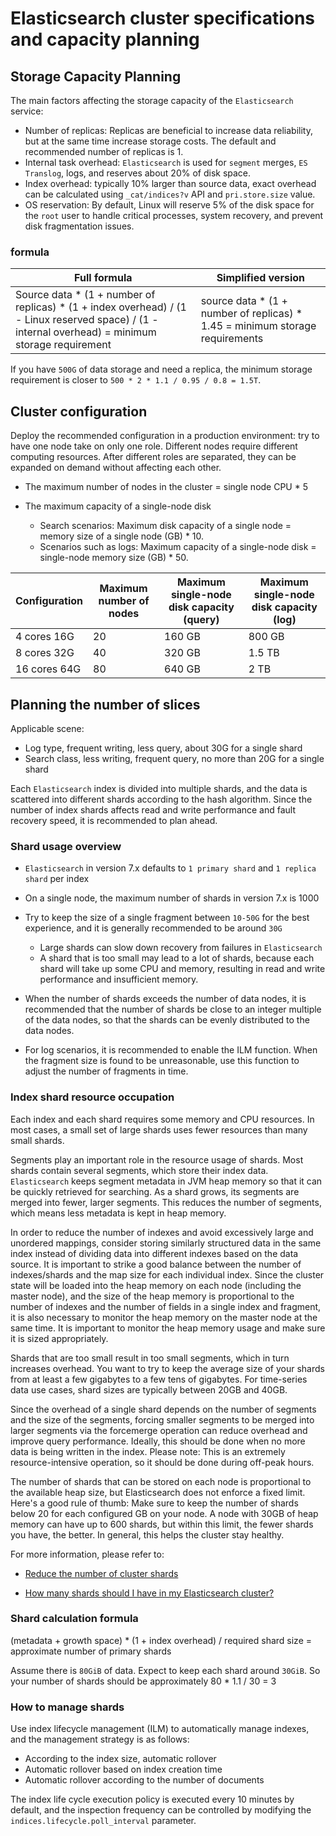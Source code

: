 # Elasticsearch cluster specifications and capacity planning

## Storage Capacity Planning

The main factors affecting the storage capacity of the `Elasticsearch` service:

- Number of replicas: Replicas are beneficial to increase data reliability, but at the same time increase storage costs. The default and recommended number of replicas is 1.
- Internal task overhead: `Elasticsearch` is used for `segment` merges, `ES Translog`, logs, and reserves about 20% of disk space.
- Index overhead: typically 10% larger than source data, exact overhead can be calculated using `_cat/indices?v` API and `pri.store.size` value.
- OS reservation: By default, Linux will reserve 5% of the disk space for the `root` user to handle critical processes, system recovery, and prevent disk fragmentation issues.

### formula

Full formula | Simplified version
---|---
Source data * (1 + number of replicas) * (1 + index overhead) / (1 - Linux reserved space) / (1 - internal overhead) = minimum storage requirement | source data * (1 + number of replicas) * 1.45 = minimum storage requirements

If you have `500G` of data storage and need a replica, the minimum storage requirement is closer to `500 * 2 * 1.1 / 0.95 / 0.8 = 1.5T`.

## Cluster configuration

Deploy the recommended configuration in a production environment: try to have one node take on only one role. Different nodes require different computing resources. After different roles are separated, they can be expanded on demand without affecting each other.

- The maximum number of nodes in the cluster = single node CPU * 5
- The maximum capacity of a single-node disk

     - Search scenarios: Maximum disk capacity of a single node = memory size of a single node (GB) * 10.
     - Scenarios such as logs: Maximum capacity of a single-node disk = single-node memory size (GB) * 50.

Configuration | Maximum number of nodes | Maximum single-node disk capacity (query) | Maximum single-node disk capacity (log)
---|---|--|--
4 cores 16G | 20 | 160 GB | 800 GB
8 cores 32G | 40 | 320 GB | 1.5 TB
16 cores 64G | 80 | 640 GB | 2 TB

## Planning the number of slices

Applicable scene:

- Log type, frequent writing, less query, about 30G for a single shard
- Search class, less writing, frequent query, no more than 20G for a single shard

Each `Elasticsearch` index is divided into multiple shards, and the data is scattered into different shards according to the hash algorithm. Since the number of index shards affects read and write performance and fault recovery speed, it is recommended to plan ahead.

### Shard usage overview

- `Elasticsearch` in version 7.x defaults to `1 primary shard` and `1 replica shard` per index
- On a single node, the maximum number of shards in version 7.x is 1000
- Try to keep the size of a single fragment between `10-50G` for the best experience, and it is generally recommended to be around `30G`

     - Large shards can slow down recovery from failures in `Elasticsearch`
     - A shard that is too small may lead to a lot of shards, because each shard will take up some CPU and memory, resulting in read and write performance and insufficient memory.
  
- When the number of shards exceeds the number of data nodes, it is recommended that the number of shards be close to an integer multiple of the data nodes, so that the shards can be evenly distributed to the data nodes.
- For log scenarios, it is recommended to enable the ILM function. When the fragment size is found to be unreasonable, use this function to adjust the number of fragments in time.

### Index shard resource occupation

Each index and each shard requires some memory and CPU resources. In most cases, a small set of large shards uses fewer resources than many small shards.

Segments play an important role in the resource usage of shards. Most shards contain several segments, which store their index data.
`Elasticsearch` keeps segment metadata in JVM heap memory so that it can be quickly retrieved for searching.
As a shard grows, its segments are merged into fewer, larger segments. This reduces the number of segments, which means less metadata is kept in heap memory.

In order to reduce the number of indexes and avoid excessively large and unordered mappings, consider storing similarly structured data in the same index instead of dividing data into different indexes based on the data source.
It is important to strike a good balance between the number of indexes/shards and the map size for each individual index.
Since the cluster state will be loaded into the heap memory on each node (including the master node), and the size of the heap memory is proportional to the number of indexes and the number of fields in a single index and fragment, it is also necessary to monitor the heap memory on the master node at the same time. It is important to monitor the heap memory usage and make sure it is sized appropriately.

Shards that are too small result in too small segments, which in turn increases overhead. You want to try to keep the average size of your shards from at least a few gigabytes to a few tens of gigabytes.
For time-series data use cases, shard sizes are typically between 20GB and 40GB.

Since the overhead of a single shard depends on the number of segments and the size of the segments, forcing smaller segments to be merged into larger segments via the forcemerge operation can reduce overhead and improve query performance.
Ideally, this should be done when no more data is being written in the index. Please note: This is an extremely resource-intensive operation, so it should be done during off-peak hours.

The number of shards that can be stored on each node is proportional to the available heap size, but Elasticsearch does not enforce a fixed limit.
Here's a good rule of thumb: Make sure to keep the number of shards below 20 for each configured GB on your node.
A node with 30GB of heap memory can have up to 600 shards, but within this limit, the fewer shards you have, the better.
In general, this helps the cluster stay healthy.

For more information, please refer to:

- [Reduce the number of cluster shards](https://www.elastic.co/guide/en/elasticsearch/reference/7.17/size-your-shards.html#reduce-cluster-shard-count)

- [How many shards should I have in my Elasticsearch cluster? ](https://www.elastic.co/cn/blog/how-many-shards-should-i-have-in-my-elasticsearch-cluster)

### Shard calculation formula

(metadata + growth space) * (1 + index overhead) / required shard size = approximate number of primary shards

Assume there is `80GiB` of data. Expect to keep each shard around `30GiB`. So your number of shards should be approximately 80 * 1.1 / 30 = 3

### How to manage shards

Use index lifecycle management (ILM) to automatically manage indexes, and the management strategy is as follows:

- According to the index size, automatic rollover
- Automatic rollover based on index creation time
- Automatic rollover according to the number of documents

The index life cycle execution policy is executed every 10 minutes by default, and the inspection frequency can be controlled by modifying the `indices.lifecycle.poll_interval` parameter.
